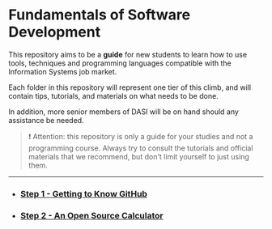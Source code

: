 # Fundamentals of Software Development

This repository aims to be a **guide** for new students to learn how to use tools, techniques and programming languages compatible with the Information Systems job market.

Each folder in this repository will represent one tier of this climb, and will contain tips, tutorials, and materials on what needs to be done.

In addition, more senior members of DASI will be on hand should any assistance be needed.

> ❗ Attention: this repository is only a guide for your studies and not a programming course. Always try to consult the tutorials and official materials that we recommend, but don't limit yourself to just using them.

---

- ### [Step 1 - Getting to Know GitHub](git)
- ### [Step 2 - An Open Source Calculator](step-2)
